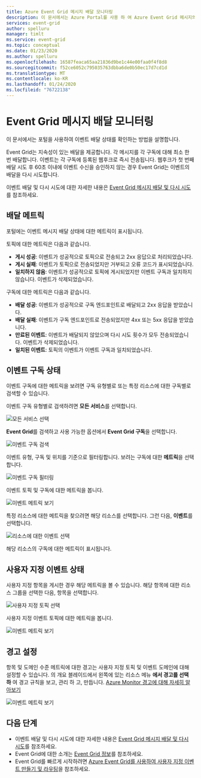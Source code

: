 ```yaml
---
title: Azure Event Grid 메시지 배달 모니터링
description: 이 문서에서는 Azure Portal를 사용 하 여 Azure Event Grid 메시지의 배달 상태를 확인 하는 방법을 설명 합니다.
services: event-grid
author: spelluru
manager: timlt
ms.service: event-grid
ms.topic: conceptual
ms.date: 01/23/2020
ms.author: spelluru
ms.openlocfilehash: 16587feaca65aa21836d9be1c44e00faa0f4f8d8
ms.sourcegitcommit: f52ce6052c795035763dbba6de0b50ec17d7cd1d
ms.translationtype: MT
ms.contentlocale: ko-KR
ms.lasthandoff: 01/24/2020
ms.locfileid: "76722138"
---
```

# <a name="monitor-event-grid-message-delivery"></a>Event Grid 메시지 배달 모니터링 

이 문서에서는 포털을 사용하여 이벤트 배달 상태를 확인하는 방법을 설명합니다.

Event Grid는 지속성이 있는 배달을 제공합니다. 각 메시지를 각 구독에 대해 최소 한 번 배달합니다. 이벤트는 각 구독에 등록된 웹후크로 즉시 전송됩니다. 웹후크가 첫 번째 배달 시도 후 60초 이내에 이벤트 수신을 승인하지 않는 경우 Event Grid는 이벤트의 배달을 다시 시도합니다.

이벤트 배달 및 다시 시도에 대한 자세한 내용은 [Event Grid 메시지 배달 및 다시 시도](delivery-and-retry.md)를 참조하세요.

## <a name="delivery-metrics"></a>배달 메트릭

포털에는 이벤트 메시지 배달 상태에 대한 메트릭이 표시됩니다.

토픽에 대한 메트릭은 다음과 같습니다.

* **게시 성공**: 이벤트가 성공적으로 토픽으로 전송되고 2xx 응답으로 처리되었습니다.
* **게시 실패**: 이벤트가 토픽으로 전송되었지만 거부되고 오류 코드가 표시되었습니다.
* **일치하지 않음**: 이벤트가 성공적으로 토픽에 게시되었지만 이벤트 구독과 일치하지 않습니다. 이벤트가 삭제되었습니다.

구독에 대한 메트릭은 다음과 같습니다.

* **배달 성공**: 이벤트가 성공적으로 구독 엔드포인트로 배달되고 2xx 응답을 받았습니다.
* **배달 실패**: 이벤트가 구독 엔드포인트로 전송되었지만 4xx 또는 5xx 응답을 받았습니다.
* **만료된 이벤트**: 이벤트가 배달되지 않았으며 다시 시도 횟수가 모두 전송되었습니다. 이벤트가 삭제되었습니다.
* **일치된 이벤트**: 토픽의 이벤트가 이벤트 구독과 일치되었습니다.

## <a name="event-subscription-status"></a>이벤트 구독 상태

이벤트 구독에 대한 메트릭을 보려면 구독 유형별로 또는 특정 리소스에 대한 구독별로 검색할 수 있습니다.

이벤트 구독 유형별로 검색하려면 **모든 서비스**를 선택합니다.

![모든 서비스 선택](./media/monitor-event-delivery/all-services.png)

**Event Grid**를 검색하고 사용 가능한 옵션에서 **Event Grid 구독**을 선택합니다.

![이벤트 구독 검색](./media/monitor-event-delivery/search-and-select.png)

이벤트 유형, 구독 및 위치를 기준으로 필터링합니다. 보려는 구독에 대한 **메트릭**을 선택합니다.

![이벤트 구독 필터링](./media/monitor-event-delivery/filter-events.png)

이벤트 토픽 및 구독에 대한 메트릭을 봅니다.

![이벤트 메트릭 보기](./media/monitor-event-delivery/subscription-metrics.png)

특정 리소스에 대한 메트릭을 찾으려면 해당 리소스를 선택합니다. 그런 다음, **이벤트**를 선택합니다.

![리소스에 대한 이벤트 선택](./media/monitor-event-delivery/select-events.png)

해당 리소스의 구독에 대한 메트릭이 표시됩니다.

## <a name="custom-event-status"></a>사용자 지정 이벤트 상태

사용자 지정 항목을 게시한 경우 해당 메트릭을 볼 수 있습니다. 해당 항목에 대한 리소스 그룹을 선택한 다음, 항목을 선택합니다.

![사용자 지정 토픽 선택](./media/monitor-event-delivery/select-custom-topic.png)

사용자 지정 이벤트 토픽에 대한 메트릭을 봅니다.

![이벤트 메트릭 보기](./media/monitor-event-delivery/custom-topic-metrics.png)

## <a name="set-alerts"></a>경고 설정

항목 및 도메인 수준 메트릭에 대한 경고는 사용자 지정 토픽 및 이벤트 도메인에 대해 설정할 수 있습니다. 의 개요 블레이드에서 왼쪽에 있는 리소스 메뉴 **에서 경고를 선택 하** 여 경고 규칙을 보고, 관리 하 고, 만듭니다. [Azure Monitor 경고에 대해 자세히 알아보기](../azure-monitor/platform/alerts-overview.md)

![이벤트 메트릭 보기](./media/monitor-event-delivery/select-alerts.png)

## <a name="next-steps"></a>다음 단계

* 이벤트 배달 및 다시 시도에 대한 자세한 내용은 [Event Grid 메시지 배달 및 다시 시도](delivery-and-retry.md)를 참조하세요.
* Event Grid에 대한 소개는 [Event Grid 정보](overview.md)를 참조하세요.
* Event Grid를 빠르게 시작하려면 [Azure Event Grid를 사용하여 사용자 지정 이벤트 만들기 및 라우팅](custom-event-quickstart.md)을 참조하세요.
